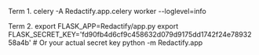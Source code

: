 Term 1. 
celery -A Redactify.app.celery worker --loglevel=info

Term 2.
export FLASK_APP=Redactify/app.py
export FLASK_SECRET_KEY='fd90fb4d6cf9c458632d079d9175dd1742f24e7893258a4b' # Or your actual secret key
python -m Redactify.app

